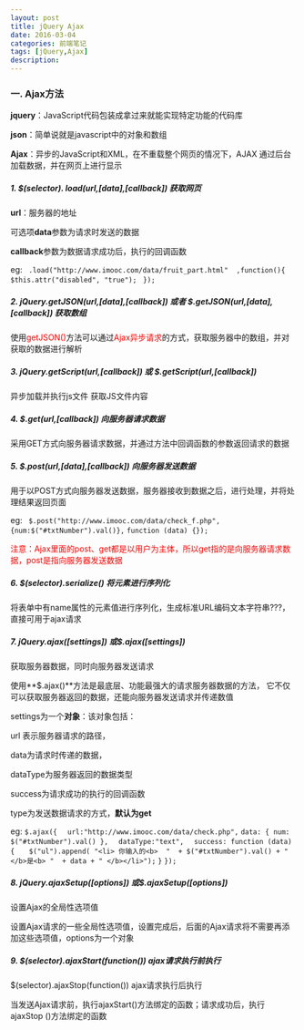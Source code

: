 ```yaml
---
layout: post
title: jQuery Ajax
date: 2016-03-04
categories: 前端笔记 
tags: [jQuery,Ajax]
description: 
---
```


### 一. Ajax方法

**jquery**：JavaScript代码包装成拿过来就能实现特定功能的代码库

**json**：简单说就是javascript中的对象和数组

**Ajax**：异步的JavaScript和XML，在不重载整个网页的情况下，AJAX 通过后台加载数据，并在网页上进行显示

##### 1. $(selector). load(url,[data],[callback]) 获取网页

**url**：服务器的地址

可选项**data**参数为请求时发送的数据
    
**callback**参数为数据请求成功后，执行的回调函数
    
eg: 
` .load("http://www.imooc.com/data/fruit_part.html"  ,function(){`
                        `$this.attr("disabled", "true");`
                   ` });`

##### 2.    jQuery.getJSON(url,[data],[callback]) 或者 $.getJSON(url,[data],[callback])  获取数组

使用<font color="red">getJSON()</font>方法可以通过<font color="red">Ajax异步请求</font>的方式，获取服务器中的数组，并对获取的数据进行解析

##### 3. jQuery.getScript(url,[callback])  或 $.getScript(url,[callback])

异步加载并执行js文件  获取JS文件内容

##### 4. $.get(url,[callback])     向服务器请求数据

 采用GET方式向服务器请求数据，并通过方法中回调函数的参数返回请求的数据
 
##### 5. $.post(url,[data],[callback])   向服务器发送数据

用于以POST方式向服务器发送数据，服务器接收到数据之后，进行处理，并将处理结果返回页面

eg:    ` $.post("http://www.imooc.com/data/check_f.php",{num:$("#txtNumber").val()},`
                    `function (data) {});`
                    
 <font color="red">注意：Ajax里面的post、get都是以用户为主体，所以get指的是向服务器请求数据，post是指向服务器发送数据</font>

##### 6.  $(selector).serialize()        将元素进行序列化

将表单中有name属性的元素值进行序列化，生成标准URL编码文本字符串???，直接可用于ajax请求

##### 7. jQuery.ajax([settings])   或$.ajax([settings])

获取服务器数据，同时向服务器发送请求
  
使用**$.ajax()**方法是最底层、功能最强大的请求服务器数据的方法，
它不仅可以获取服务器返回的数据，还能向服务器发送请求并传递数值

settings为一个**对象**：该对象包括：

url  表示服务器请求的路径，

 data为请求时传递的数据，
                                               
 dataType为服务器返回的数据类型
                                               
 success为请求成功的执行的回调函数
                                               
type为发送数据请求的方式，**默认为get**
                                               
eg:          	`$.ajax({`
                         `	url:"http://www.imooc.com/data/check.php",`
                         	`data: { num: $("#txtNumber").val() },`
                         `	dataType:"text",`
                         `	success: function (data) {`
                        ` 	$("ul").append( "<li> 你输入的<b>  "  + $("#txtNumber").val() + " </b>是<b> "  + data + " </b></li>");`
                       	 `}`
                   	 `});`

##### 8. jQuery.ajaxSetup([options])     或$.ajaxSetup([options])         

设置Ajax的全局性选项值
   
设置Ajax请求的一些全局性选项值，设置完成后，后面的Ajax请求将不需要再添加这些选项值，options为一个对象

##### 9.  $(selector).ajaxStart(function())  ajax请求执行前执行

$(selector).ajaxStop(function())    ajax请求执行后执行

当发送Ajax请求前，执行ajaxStart()方法绑定的函数；请求成功后，执行ajaxStop ()方法绑定的函数











    






	













